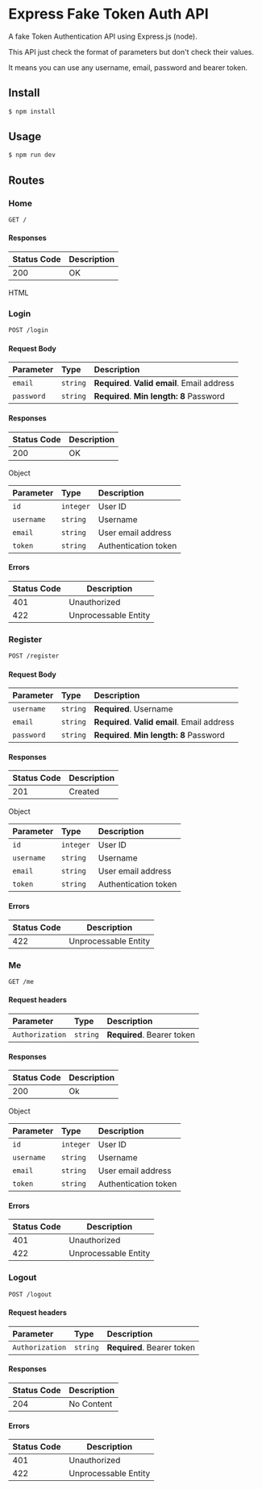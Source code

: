 # Express Fake Token Auth API

A fake Token Authentication API using Express.js (node).

This API just check the format of parameters but don't check their values.

It means you can use any username, email, password and bearer token.

## Install

```sh
$ npm install
```

## Usage

```sh
$ npm run dev
```

## Routes

### Home

```sh
GET /
```

#### Responses

| Status Code |	Description |
| --- | --- |
| 200 | OK |

HTML

### Login

```sh
POST /login
```

#### Request Body

| Parameter | Type     | Description                |
| :-------- | :------- | :------------------------- |
| `email`   | `string` | **Required**. **Valid email**. Email address    |
| `password`| `string` | **Required**. **Min length: 8** Password |

#### Responses

| Status Code |	Description |
| --- | --- |
| 200 | OK |

Object

| Parameter | Type     | Description                |
| :-------- | :------- | :------------------------- |
| `id`   | `integer` | User ID    |
| `username`   | `string` | Username    |
| `email`| `string` | User email address |
| `token` | `string` | Authentication token |

#### Errors

| Status Code |	Description |
| --- | --- |
| 401 | Unauthorized |
| 422 |  Unprocessable Entity |

### Register

```sh
POST /register
```

#### Request Body

| Parameter | Type     | Description                |
| :-------- | :------- | :------------------------- |
| `username`   | `string` | **Required**. Username    |
| `email`   | `string` | **Required**. **Valid email**. Email address    |
| `password`| `string` | **Required**. **Min length: 8** Password |

#### Responses

| Status Code |	Description |
| --- | --- |
| 201 | Created |

Object

| Parameter | Type     | Description                |
| :-------- | :------- | :------------------------- |
| `id`   | `integer` | User ID    |
| `username`   | `string` | Username    |
| `email`| `string` | User email address |
| `token` | `string` | Authentication token |

#### Errors

| Status Code |	Description |
| --- | --- |
| 422 |  Unprocessable Entity |

### Me

```sh
GET /me
```

#### Request headers

| Parameter | Type     | Description                |
| :-------- | :------- | :------------------------- |
| `Authorization`   | `string` | **Required**. Bearer token    |

#### Responses

| Status Code |	Description |
| --- | --- |
| 200 | Ok |

Object

| Parameter | Type     | Description                |
| :-------- | :------- | :------------------------- |
| `id`   | `integer` | User ID    |
| `username`   | `string` | Username    |
| `email`| `string` | User email address |
| `token` | `string` | Authentication token |

#### Errors

| Status Code |	Description |
| --- | --- |
| 401 |  Unauthorized |
| 422 |  Unprocessable Entity |

### Logout

```sh
POST /logout
```

#### Request headers

| Parameter | Type     | Description                |
| :-------- | :------- | :------------------------- |
| `Authorization`   | `string` | **Required**. Bearer token    |

#### Responses

| Status Code |	Description |
| --- | --- |
| 204 | No Content |

#### Errors

| Status Code |	Description |
| --- | --- |
| 401 |  Unauthorized |
| 422 |  Unprocessable Entity |
